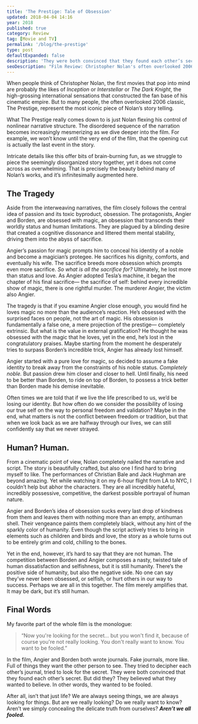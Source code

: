 ```yaml
---
title: 'The Prestige: Tale of Obsession'
updated: 2018-04-04 14:16
year: 2018
published: true
category: Review
tag: [Movie and TV]
permalink: '/blog/the-prestige'
type: post
defaultExpanded: false
description: 'They were both convinced that they found each other’s secret. But did they? They believed what they wanted to believe. In other words, they wanted to be fooled.'
seoDescription: "Film Review: Christopher Nolan's often overlooked 2006 classic, The Prestige, represent the most iconic piece of his story telling. The audience is drawn into a tale of twisted obsession, and arrive at the conclusion: aren't we simply concealing the delicate truth from ourselves? Aren't we all fooled?"
---
```


When people think of Christopher Nolan, the first movies that pop into mind are probably the likes of _Inception_ or _Interstellar_ or _The Dark Knight_, the high-grossing international sensations that constructed the fan base of his cinematic empire. But to many people, the often overlooked 2006 classic, The Prestige, represent the most iconic piece of Nolan’s story telling.

What The Prestige really comes down to is just Nolan flexing his control of nonlinear narrative structure. The disordered sequence of the narration becomes increasingly mesmerizing as we dive deeper into the film. For example, we won’t know until the very end of the film, that the opening cut is actually the last event in the story.

Intricate details like this offer bits of brain-burning fun, as we struggle to piece the seemingly disorganized story together, yet it does not come across as overwhelming. That is precisely the beauty behind many of Nolan’s works, and it’s infinitesimally augmented here.

## The Tragedy

Aside from the interweaving narratives, the film closely follows the central idea of passion and its toxic byproduct, obsession. The protagonists, Angier and Borden, are obsessed with magic, an obsession that transcends their worldly status and human limitations. They are plagued by a blinding desire that created a cognitive dissonance and littered them mental stability, driving them into the abyss of sacrifice.

Angier’s passion for magic prompts him to conceal his identity of a noble and become a magician’s protegee. He sacrifices his dignity, comforts, and eventually his wife. The sacrifice breeds more obsession which prompts even more sacrifice. _So what is all the sacrifice for?_ Ultimately, he lost more than status and love. As Angier adopted Tesla’s machine, it began the chapter of his final sacrifice— the sacrifice of self: behind every incredible show of magic, there is one rightful murder. The murderer Angier, the victim also Angier.

The tragedy is that if you examine Angier close enough, you would find he loves magic no more than the audience’s reaction. He’s obsessed with the surprised faces on people, not the art of magic. His obsession is fundamentally a false one, a mere projection of the prestige— completely extrinsic. But what is the value in external gratification? He thought he was obsessed with the magic that he loves, yet in the end, he’s lost in the congratulatory praises. Maybe starting from the moment he desperately tries to surpass Borden’s incredible trick, Angier has already lost himself.

Angier started with a pure love for magic, so decided to assume a fake identity to break away from the constraints of his noble status. _Completely noble._ But passion drew him closer and closer to hell. Until finally, his need to be better than Borden, to ride on top of Borden, to possess a trick better than Borden made his demise inevitable.

Often times we are told that if we live the life prescribed to us, we’d be losing our identity. But how often do we consider the possibility of losing our true self on the way to personal freedom and validation? Maybe in the end, what matters is not the conflict between freedom or tradition, but that when we look back as we are halfway through our lives, we can still confidently say that we never strayed.

## Human? Human.

From a cinematic point of view, Nolan completely nailed the narrative and script. The story is beautifully crafted, but also one I find hard to bring myself to like. The performances of Christian Bale and Jack Hughman are beyond amazing. Yet while watching it on my 6-hour flight from LA to NYC, I couldn’t help but abhor the characters. They are all incredibly hateful, incredibly possessive, competitive, the darkest possible portrayal of human nature.

Angier and Borden’s idea of obsession sucks every last drop of kindness from them and leaves them with nothing more than an empty, antihuman shell. Their vengeance paints them completely black, without any hint of the sparkly color of humanity. Even though the script actively tries to bring in elements such as children and birds and love, the story as a whole turns out to be entirely grim and cold, chilling to the bones.

Yet in the end, however, it’s hard to say that they are not human. The competition between Borden and Angier composes a nasty, twisted tale of human dissatisfaction and selfishness, but it is still humanity. There’s the positive side of humanity, but also the negative side. No one can say they’ve never been obsessed, or selfish, or hurt others in our way to success. Perhaps we are all in this together. The film merely amplifies that. It may be dark, but it’s still human.

## Final Words

My favorite part of the whole film is the monologue:

> “Now you're looking for the secret... but you won't find it, because of course you're not really looking. You don't really want to know. You want to be fooled.”

In the film, Angier and Borden both wrote journals. Fake journals, more like. Full of things they want the other person to see. They tried to decipher each other’s journal, tried to look for the secret. They were both convinced that they found each other’s secret. But did they? They believed what they wanted to believe. In other words, they wanted to be fooled.

After all, isn’t that just life? We are always seeing things, we are always looking for things. But are we really looking? Do we really want to know? Aren’t we simply concealing the delicate truth from ourselves? **_Aren’t we all fooled._**
